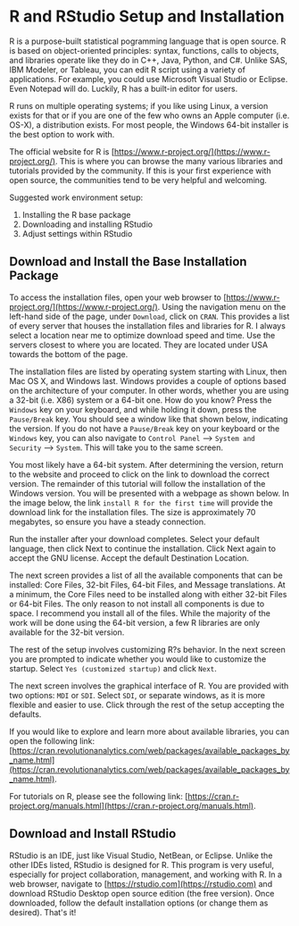 # R and RStudio Setup and Installation

R is a purpose-built statistical pogramming language that is open source. R is based on object-oriented principles: syntax, functions, calls to objects, and libraries operate like they do in C++, Java, Python, and C#. Unlike SAS, IBM Modeler, or Tableau, you can edit R script using a variety of applications. For example, you could use Microsoft Visual Studio or Eclipse. Even Notepad will do. Luckily, R has a built-in editor for users.

R runs on multiple operating systems; if you like using Linux, a version exists for that or if you are one of the few who owns an Apple computer (i.e. OS-X), a distribution exists. For most people, the Windows 64-bit installer is the best option to work with.

The official website for R is [https://www.r-project.org/](https://www.r-project.org/). This is where you can browse the many various libraries and tutorials provided by the community. If this is your first experience with open source, the communities tend to be very helpful and welcoming.

Suggested work environment setup:

1. Installing the R base package
2. Downloading and installing RStudio
3. Adjust settings within RStudio

## Download and Install the Base Installation Package

To access the installation files, open your web browser to [https://www.r-project.org/](https://www.r-project.org/). Using the navigation menu on the left-hand side of the page, under `Download`, click on `CRAN`. This provides a list of every server that houses the installation files and libraries for R. I always select a location near me to optimize download speed and time. Use the servers closest to where you are located. They are located under USA towards the bottom of the page.

The installation files are listed by operating system starting with Linux, then Mac OS X, and Windows last. Windows provides a couple of options based on the architecture of your computer. In other words, whether you are using a 32-bit (i.e. X86) system or a 64-bit one. How do you know? Press the `Windows` key on your keyboard, and while holding it down, press the `Pause/Break` key. You should see a window like that shown below, indicating the version. If you do not have a `Pause/Break` key on your keyboard or the `Windows` key, you can also navigate to `Control Panel` --> `System and Security` --> `System`. This will take you to the same screen.

You most likely have a 64-bit system. After determining the version, return to the website and proceed to click on the link to download the correct version. The remainder of this tutorial will follow the installation of the Windows version. You will be presented with a webpage as shown below. In the image below, the link `install R for the first time` will provide the download link for the installation files. The size is approximately 70 megabytes, so ensure you have a steady connection.

Run the installer after your download completes. Select your default language, then click Next to continue the installation. Click Next again to accept the GNU license. Accept the default Destination Location.

The next screen provides a list of all the available components that can be installed: Core Files, 32-bit Files, 64-bit Files, and Message translations. At a minimum, the Core Files need to be installed along with either 32-bit Files or 64-bit Files. The only reason to not install all components is due to space. I recommend you install all of the files. While the majority of the work will be done using the 64-bit version, a few R libraries are only available for the 32-bit version.

The rest of the setup involves customizing R?s behavior. In the next screen you are prompted to indicate whether you would like to customize the startup. Select `Yes (customized startup)` and click `Next`.

The next screen involves the graphical interface of R. You are provided with two options: `MDI` or `SDI`. Select `SDI`, or separate windows, as it is more flexible and easier to use. Click through the rest of the setup accepting the defaults.

If you would like to explore and learn more about available libraries, you can open the following link: [https://cran.revolutionanalytics.com/web/packages/available_packages_by_name.html](https://cran.revolutionanalytics.com/web/packages/available_packages_by_name.html).

For tutorials on R, please see the following link: [https://cran.r-project.org/manuals.html](https://cran.r-project.org/manuals.html).

## Download and Install RStudio

RStudio is an IDE, just like Visual Studio, NetBean, or Eclipse. Unlike the other IDEs listed, RStudio is designed for R. This program is very useful, especially for project collaboration, management, and working with R. In a web browser, navigate to [https://rstudio.com](https://rstudio.com) and download RStudio Desktop open source edition (the free version). Once downloaded, follow the default installation options (or change them as desired). That's it!

